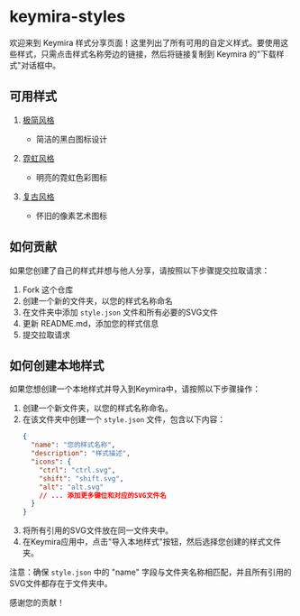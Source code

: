 # keymira-styles

欢迎来到 Keymira 样式分享页面！这里列出了所有可用的自定义样式。要使用这些样式，只需点击样式名称旁边的链接，然后将链接复制到 Keymira 的"下载样式"对话框中。

## 可用样式

1. [极简风格](https://raw.githubusercontent.com/yourusername/keymira-styles/main/minimal)
   - 简洁的黑白图标设计

2. [霓虹风格](https://raw.githubusercontent.com/yourusername/keymira-styles/main/neon)
   - 明亮的霓虹色彩图标

3. [复古风格](https://raw.githubusercontent.com/yourusername/keymira-styles/main/retro)
   - 怀旧的像素艺术图标

## 如何贡献

如果您创建了自己的样式并想与他人分享，请按照以下步骤提交拉取请求：

1. Fork 这个仓库
2. 创建一个新的文件夹，以您的样式名称命名
3. 在文件夹中添加 `style.json` 文件和所有必要的SVG文件
4. 更新 README.md，添加您的样式信息
5. 提交拉取请求

## 如何创建本地样式

如果您想创建一个本地样式并导入到Keymira中，请按照以下步骤操作：

1. 创建一个新文件夹，以您的样式名称命名。
2. 在该文件夹中创建一个 `style.json` 文件，包含以下内容：
   ```json
   {
     "name": "您的样式名称",
     "description": "样式描述",
     "icons": {
       "ctrl": "ctrl.svg",
       "shift": "shift.svg",
       "alt": "alt.svg"
       // ... 添加更多键位和对应的SVG文件名
     }
   }
   ```
3. 将所有引用的SVG文件放在同一文件夹中。
4. 在Keymira应用中，点击"导入本地样式"按钮，然后选择您创建的样式文件夹。

注意：确保 `style.json` 中的 "name" 字段与文件夹名称相匹配，并且所有引用的SVG文件都存在于文件夹中。

感谢您的贡献！
